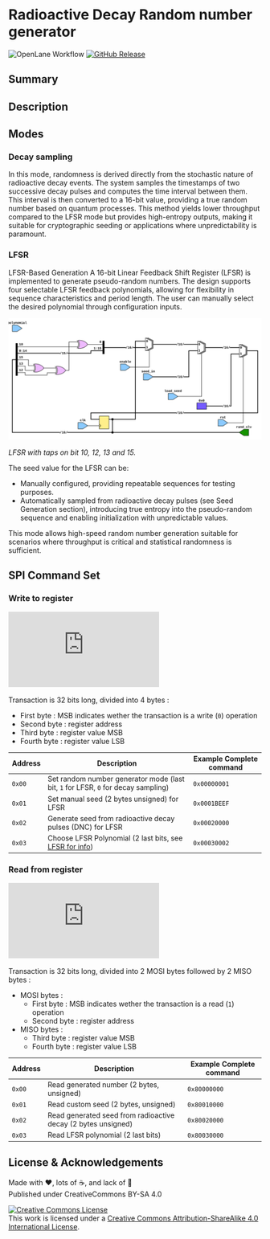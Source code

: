 # Radioactive Decay Random number generator

![OpenLane Workflow](https://github.com/fred-corp/RDRNG/actions/workflows/gds.yaml/badge.svg) [![GitHub Release](https://img.shields.io/github/v/release/fred-corp/RDRNG?display_name=release)](https://github.com/fred-corp/RDRNG/releases/latest)

## Summary

## Description

## Modes

### Decay sampling

In this mode, randomness is derived directly from the stochastic nature of radioactive decay events. The system samples the timestamps of two successive decay pulses and computes the time interval between them. This interval is then converted to a 16-bit value, providing a true random number based on quantum processes.
This method yields lower throughput compared to the LFSR mode but provides high-entropy outputs, making it suitable for cryptographic seeding or applications where unpredictability is paramount.

### LFSR

LFSR-Based Generation
A 16-bit Linear Feedback Shift Register (LFSR) is implemented to generate pseudo-random numbers. The design supports four selectable LFSR feedback polynomials, allowing for flexibility in sequence characteristics and period length. The user can manually select the desired polynomial through configuration inputs.

![LFSR](/rtl/rand_gen/rand_gen_schematic.svg)

*LFSR with taps on bit 10, 12, 13 and 15.*

The seed value for the LFSR can be:

* Manually configured, providing repeatable sequences for testing purposes.
* Automatically sampled from radioactive decay pulses (see Seed Generation section), introducing true entropy into the pseudo-random sequence and enabling initialization with unpredictable values.

This mode allows high-speed random number generation suitable for scenarios where throughput is critical and statistical randomness is sufficient.

## SPI Command Set

### Write to register

![Write sequence](https://svg.wavedrom.com/github/fred-corp/RDRNG/main/docs/spi-write_wave.json)

Transaction is 32 bits long, divided into 4 bytes :

* First byte : MSB indicates wether the transaction is a write (`0`) operation
* Second byte : register address
* Third byte : register value MSB
* Fourth byte : register value LSB

| Address | Description                                                                       | Example Complete command |
| ------- | --------------------------------------------------------------------------------- | ------------------------ |
| `0x00`  | Set random number generator mode (last bit, `1` for LFSR, `0` for decay sampling) | `0x00000001`             |
| `0x01`  | Set manual seed (2 bytes unsigned) for LFSR                                       | `0x0001BEEF`             |
| `0x02`  | Generate seed from radioactive decay pulses (DNC) for LFSR                        | `0x00020000`             |
| `0x03`  | Choose LFSR Polynomial (2 last bits, see [LFSR for info](#lfsr))                  | `0x00030002`             |

### Read from register

![Read sequence](https://svg.wavedrom.com/github/fred-corp/RDRNG/main/docs/spi-read_wave.json)

Transaction is 32 bits long, divided into 2 MOSI bytes followed by 2 MISO bytes :

* MOSI bytes :
  * First byte : MSB indicates wether the transaction is a read (`1`) operation
  * Second byte : register address
* MISO bytes :
  * Third byte : register value MSB
  * Fourth byte : register value LSB

| Address | Description                                                                       | Example Complete command |
| ------- | --------------------------------------------------------------------------------- | ------------------------ |
| `0x00`  | Read generated number (2 bytes, unsigned)                                         | `0x80000000`             |
| `0x01`  | Read custom seed (2 bytes, unsigned)                                              | `0x80010000`             |
| `0x02`  | Read generated seed from radioactive decay (2 bytes unsigned)                     | `0x80020000`             |
| `0x03`  | Read LFSR polynomial (2 last bits)                                                | `0x80030000`             |

## License & Acknowledgements

Made with ❤️, lots of ☕️, and lack of 🛌  
Published under CreativeCommons BY-SA 4.0

[![Creative Commons License](https://i.creativecommons.org/l/by-sa/4.0/88x31.png)](http://creativecommons.org/licenses/by-sa/4.0/)  
This work is licensed under a [Creative Commons Attribution-ShareAlike 4.0 International License](http://creativecommons.org/licenses/by-sa/4.0/).
